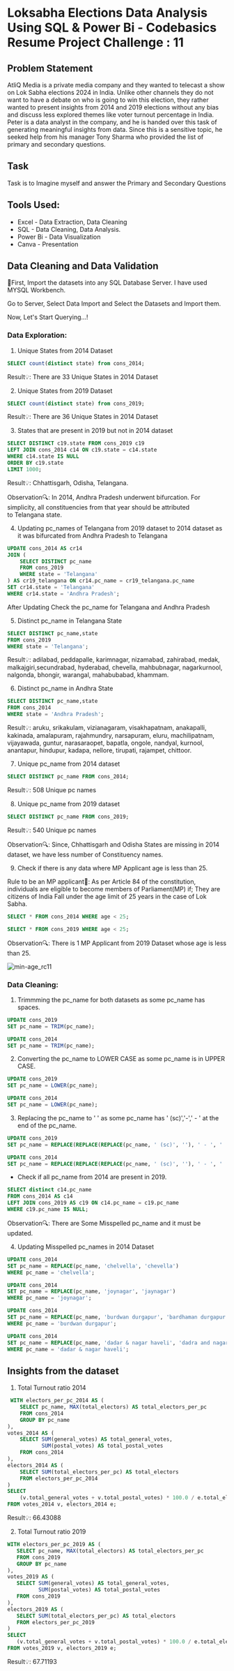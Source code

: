# Loksabha Elections Data Analysis Using SQL & Power Bi - Codebasics Resume Project Challenge : 11

## Problem Statement
AtliQ Media is a private media company and they wanted to telecast a show on Lok Sabha elections 2024 in India. Unlike other channels they do not want to have a debate on who is going to win this election, they rather wanted to present insights from 2014 and 2019 elections without any bias and discuss less explored themes like voter turnout percentage in India. Peter is a data analyst in the company, and he is handed over this task of generating meaningful insights from data. Since this is a sensitive topic, he seeked help from his manager Tony Sharma who provided the list of primary and secondary questions.

## Task
Task is to Imagine myself and answer the Primary and Secondary Questions

## Tools Used:
* Excel - Data Extraction, Data Cleaning
* SQL - Data Cleaning, Data Analysis.
* Power Bi - Data Visualization
* Canva - Presentation

## Data Cleaning and Data Validation
📂First, Import the datasets into any SQL Database Server. I have used MYSQL Workbench.

Go to Server, Select Data Import and  Select the Datasets and Import them.

Now, Let's Start Querying...!

### Data Exploration:
1. Unique States from 2014 Dataset
```sql
SELECT count(distinct state) from cons_2014;
```
Result💡: There are 33 Unique States in 2014 Dataset

2. Unique States from 2019 Dataset
```sql
SELECT count(distinct state) from cons_2019;
```
Result💡: There are 36 Unique States in 2014 Dataset

3. States that are present in 2019 but not in 2014 dataset
```sql
SELECT DISTINCT c19.state FROM cons_2019 c19
LEFT JOIN cons_2014 c14 ON c19.state = c14.state
WHERE c14.state IS NULL
ORDER BY c19.state
LIMIT 1000;
```
Result💡: Chhattisgarh, Odisha, Telangana.

Observation🔍: In 2014, Andhra Pradesh underwent bifurcation. For simplicity, all constituencies from that year should be attributed to Telangana state.

4. Updating pc_names of Telangana from 2019 dataset to 2014 dataset as it was bifurcated from Andhra Pradesh to Telangana
```sql 
UPDATE cons_2014 AS cr14
JOIN (
    SELECT DISTINCT pc_name
    FROM cons_2019
    WHERE state = 'Telangana'
) AS cr19_telangana ON cr14.pc_name = cr19_telangana.pc_name
SET cr14.state = 'Telangana'
WHERE cr14.state = 'Andhra Pradesh';
```
After Updating Check the pc_name for Telangana and Andhra Pradesh

5. Distinct pc_name in Telangana State
```sql
SELECT DISTINCT pc_name,state
FROM cons_2019
WHERE state = 'Telangana';
```
Result💡: adilabad, peddapalle, karimnagar, nizamabad, zahirabad, medak, malkajgiri,secundrabad, hyderabad, chevella, mahbubnagar, nagarkurnool,
nalgonda, bhongir, warangal, mahabubabad, khammam.

6. Distinct pc_name in Andhra State
```sql
SELECT DISTINCT pc_name,state
FROM cons_2014
WHERE state = 'Andhra Pradesh';
```
Result💡: aruku, srikakulam, vizianagaram, visakhapatnam, anakapalli, kakinada, amalapuram, rajahmundry, narsapuram, eluru, machilipatnam, vijayawada,
guntur, narasaraopet, bapatla, ongole, nandyal, kurnool, anantapur, hindupur, kadapa, nellore, tirupati, rajampet, chittoor.

7. Unique pc_name from 2014 dataset
```sql
SELECT DISTINCT pc_name FROM cons_2014;
```
Result💡: 508 Unique pc names

8. Unique pc_name from 2019 dataset
```sql
SELECT DISTINCT pc_name FROM cons_2019;
```
Result💡: 540 Unique pc names

Observation🔍: Since, Chhattisgarh and Odisha States are missing in 2014 dataset, we have less number of Constituency names.

9. Check if there is any data where MP Applicant age is less than 25.

Rule to be an MP applicant🔑: As per Article 84 of the constitution, individuals are eligible to become members of Parliament(MP) if; They are citizens of India Fall under the age limit of 25 years in the case of Lok Sabha.
```sql 
SELECT * FROM cons_2014 WHERE age < 25;
```
```sql
SELECT * FROM cons_2019 WHERE age < 25;
```
Observation🔍: There is 1 MP Applicant from 2019  Dataset whose age is less than 25.

 ![min-age_rc11](https://github.com/Charitha-AO/Lok_Sabha_Elections_Analysis/assets/86000133/490e61b6-3823-48a7-abab-a269c6d17ab3)

### Data Cleaning:
1. Trimmming the pc_name for both datasets as some pc_name has spaces.
```sql
UPDATE cons_2019
SET pc_name = TRIM(pc_name);
```
```sql
UPDATE cons_2014
SET pc_name = TRIM(pc_name);
```
2. Converting the pc_name to LOWER CASE as some pc_name is in UPPER CASE.
```sql
UPDATE cons_2019
SET pc_name = LOWER(pc_name);
```
```sql
UPDATE cons_2014
SET pc_name = LOWER(pc_name);
```
3. Replacing the pc_name to ' ' as some pc_name has ' (sc)','-',' - ' at the end of the pc_name. 
```sql
UPDATE cons_2019
SET pc_name = REPLACE(REPLACE(REPLACE(pc_name, ' (sc)', ''), ' - ', ' '), '-', ' ');
```
```sql
UPDATE cons_2014
SET pc_name = REPLACE(REPLACE(REPLACE(pc_name, ' (sc)', ''), ' - ', ' '), '-', ' ');
```

* Check if all pc_name from 2014 are present in 2019.
```sql
SELECT distinct c14.pc_name
FROM cons_2014 AS c14
LEFT JOIN cons_2019 AS c19 ON c14.pc_name = c19.pc_name
WHERE c19.pc_name IS NULL;
```
Observation🔍: There are Some Misspelled pc_name and it must be updated.

4. Updating Misspelled pc_names in 2014 Dataset
```sql
UPDATE cons_2014
SET pc_name = REPLACE(pc_name, 'chelvella', 'chevella')
WHERE pc_name = 'chelvella';
```
```sql
UPDATE cons_2014
SET pc_name = REPLACE(pc_name, 'joynagar', 'jaynagar')
WHERE pc_name = 'joynagar';
```
```sql
UPDATE cons_2014
SET pc_name = REPLACE(pc_name, 'burdwan durgapur', 'bardhaman durgapur')
WHERE pc_name = 'burdwan durgapur';
```
```sql
UPDATE cons_2014
SET pc_name = REPLACE(pc_name, 'dadar & nagar haveli', 'dadra and nagar haveli')
WHERE pc_name = 'dadar & nagar haveli';
```
## Insights from the dataset 
1. Total Turnout ratio 2014
```sql
 WITH electors_per_pc_2014 AS (
    SELECT pc_name, MAX(total_electors) AS total_electors_per_pc
    FROM cons_2014
    GROUP BY pc_name
),
votes_2014 AS (
    SELECT SUM(general_votes) AS total_general_votes,
           SUM(postal_votes) AS total_postal_votes
    FROM cons_2014
),
electors_2014 AS (
    SELECT SUM(total_electors_per_pc) AS total_electors
    FROM electors_per_pc_2014
)
SELECT
    (v.total_general_votes + v.total_postal_votes) * 100.0 / e.total_electors AS turnout_ratio
FROM votes_2014 v, electors_2014 e;
```
Result💡: 66.43088

2. Total Turnout ratio 2019
 ```sql
 WITH electors_per_pc_2019 AS (
    SELECT pc_name, MAX(total_electors) AS total_electors_per_pc
    FROM cons_2019
    GROUP BY pc_name
),
votes_2019 AS (
    SELECT SUM(general_votes) AS total_general_votes,
           SUM(postal_votes) AS total_postal_votes
    FROM cons_2019
),
electors_2019 AS (
    SELECT SUM(total_electors_per_pc) AS total_electors
    FROM electors_per_pc_2019
)
SELECT
    (v.total_general_votes + v.total_postal_votes) * 100.0 / e.total_electors AS turnout_ratio
FROM votes_2019 v, electors_2019 e;
```
Result💡: 67.71193